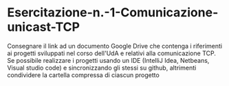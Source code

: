 # Esercitazione-n.-1-Comunicazione-unicast-TCP
Consegnare il link ad un documento Google Drive che contenga i riferimenti ai progetti sviluppati nel corso dell'UdA e relativi alla comunicazione TCP. Se possibile realizzare i progetti usando un IDE (IntelliJ Idea, Netbeans, Visual studio code) e sincronizzando gli stessi su github, altrimenti condividere la cartella compressa di ciascun progetto
